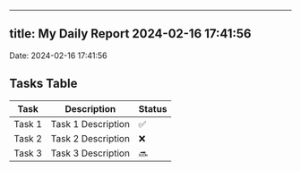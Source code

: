 
---
title: My Daily Report 2024-02-16 17:41:56
---

Date: 2024-02-16 17:41:56

## Tasks Table

| Task | Description | Status |
|------|-------------|--------|
| Task 1 | Task 1 Description | ✅ |
| Task 2 | Task 2 Description | ❌ |
| Task 3 | Task 3 Description | 🔜 |
